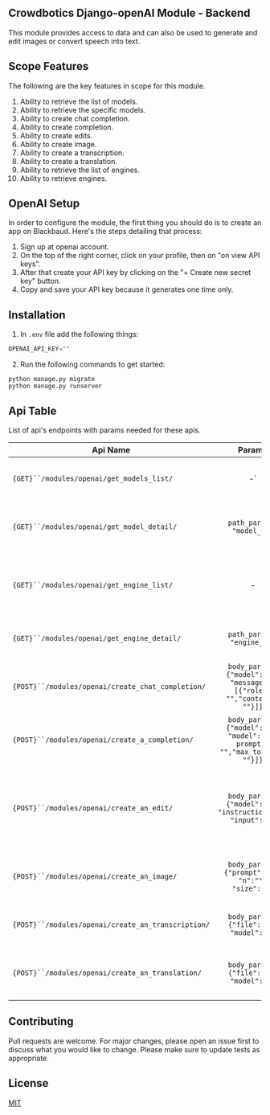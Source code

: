 ## Crowdbotics Django-openAI Module - Backend

This module provides access to data and can also be used to generate and edit images or convert speech into text.


## Scope Features
The following are the key features in scope for this module.
1. Ability to retrieve the list of models.
2. Ability to retrieve the specific models.
3. Ability to create chat completion.
4. Ability to create completion.
5. Ability to create edits.
6. Ability to create image.
7. Ability to create a transcription.
8. Ability to create a translation.
9. Ability to retrieve the list of engines.
10. Ability to retrieve engines.



## OpenAI Setup
In order to configure the module, the first thing you should do is to create an app on Blackbaud. Here's the steps detailing that process:
1. Sign up at openai account.
2. On the top of the right corner, click on your profile, then on "on view API keys".
3. After that create your API key by clicking on the "+ Create new secret key" button.
4. Copy and save your API key because it generates one time only.


## Installation
1. In `.env` file add the following things:

```py
OPENAI_API_KEY=""

```

2. Run the following commands to get started:

```
python manage.py migrate
python manage.py runserver
```

## Api Table
List of api's endpoints with params needed for these apis.

| Api Name                                                                       |                                  Params                                   | header                                     | Description                                                                   |
|--------------------------------------------------------------------------------|:-------------------------------------------------------------------------:|--------------------------------------------|-------------------------------------------------------------------------------|
| `{GET}``/modules/openai/get_models_list/`                                      |                                    -`                                     | -                                          | This will return an list of models.`.                                         |
| `{GET}``/modules/openai/get_model_detail/`                                     |                         `path_params: "model_id"`                         | -                                          | This will return the specific model details.                                  |                                                                                                                                      |
| `{GET}``/modules/openai/get_engine_list/`                                      |                                     -                                     | -                                          | This will return an engines list containing all its objects.                  |
| `{GET}``/modules/openai/get_engine_detail/`                                    |                        `path_params: "engine_id"`                         | -                                          | This will return an engine detail.                                            |
| `{POST}``/modules/openai/create_chat_completion/`                              |  `body_params: {"model": "", "messages": [{"role": "","content": ""}]}`   | -                                          | This will return an created chat response.                                    |
| `{POST}``/modules/openai/create_a_completion/`                                 | `body_params: {"model": "", "model": "", prompt": "","max_tokens": ""}]}` | -                                          | This will return an created completion response.                              |
| `{POST}``/modules/openai/create_an_edit/`                                      |        `body_params: {"model": "", "instruction":"", "input":""}`         | -                                          | This api will create edit for the provided input, instruction, and parameter. |
| `{POST}``/modules/openai/create_an_image/`                                     |             `body_params: {"prompt": "", "n":"", "size":""}`              | -                                          | This api is used to return as your input image url.                           |
| `{POST}``/modules/openai/create_an_transcription/`                             |                  `body_params: {"file": "", "model":""}`                  | -                                          | This will return an transcript text.                                          |
| `{POST}``/modules/openai/create_an_translation/`                               |                  `body_params: {"file": "", "model":""}`                  | -                                          | This will return an translated text of your input.                            |

## Contributing
Pull requests are welcome. For major changes, please open an issue first to discuss what you would like to change.
Please make sure to update tests as appropriate.

## License
[MIT](https://choosealicense.com/licenses/mit/)